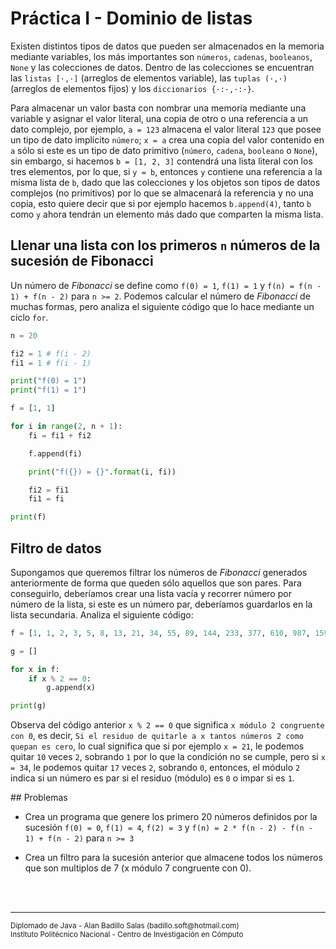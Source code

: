# Práctica I - Dominio de listas

Existen distintos tipos de datos que pueden ser almacenados en la memoria mediante variables, los más importantes son `números`, `cadenas`, `booleanos`, `None` y las colecciones de datos. Dentro de las colecciones se encuentran las `listas [·,·]` (arreglos de elementos variable), las `tuplas (·,·)` (arreglos de elementos fijos) y los `diccionarios {·:·,·:·}`.

Para almacenar un valor basta con nombrar una memoria mediante una variable y asignar el valor literal, una copia de otro o una referencia a un dato complejo, por ejemplo, `a = 123` almacena el valor literal `123` que posee un tipo de dato implícito `número`; `x = a` crea una copia del valor contenido en `a` sólo si este es un tipo de dato primitivo (`número`, `cadena`, `booleano` o `None`), sin embargo, si hacemos `b = [1, 2, 3]` contendrá una lista literal con los tres elementos, por lo que, si `y = b`, entonces `y` contiene una referencia a la misma lista de `b`, dado que las colecciones y los objetos son tipos de datos complejos (no primitivos) por lo que se almacenará la referencia y no una copia, esto quiere decir que si por ejemplo hacemos `b.append(4)`, tanto `b` como `y` ahora tendrán un elemento más dado que comparten la misma lista.

## Llenar una lista con los primeros `n` números de la sucesión de Fibonacci

Un número de *Fibonacci* se define como `f(0) = 1`, `f(1) = 1` y `f(n) = f(n - 1) + f(n - 2)` para `n >= 2`. Podemos calcular el número de *Fibonacci* de muchas formas, pero analiza el siguiente código que lo hace mediante un ciclo `for`.

~~~py
n = 20

fi2 = 1 # f(i - 2)
fi1 = 1 # f(i - 1)

print("f(0) = 1")
print("f(1) = 1")

f = [1, 1]

for i in range(2, n + 1):
    fi = fi1 + fi2

    f.append(fi)

    print("f({}) = {}".format(i, fi))

    fi2 = fi1
    fi1 = fi

print(f)
~~~

## Filtro de datos

Supongamos que queremos filtrar los números de *Fibonacci* generados anteriormente de forma que queden sólo aquellos que son pares. Para conseguirlo, deberíamos crear una lista vacía y recorrer número por número de la lista, si este es un número par, deberíamos guardarlos en la lista secundaria. Analiza el siguiente código:

~~~py
f = [1, 1, 2, 3, 5, 8, 13, 21, 34, 55, 89, 144, 233, 377, 610, 987, 1597, 2584, 4181, 6765, 10946]

g = []

for x in f:
    if x % 2 == 0:
        g.append(x)

print(g)
~~~

Observa del código anterior `x % 2 == 0` que significa `x módulo 2 congruente con 0`, es decir, `Si el residuo de quitarle a x tantos números 2 como quepan es cero`, lo cual significa que si por ejemplo `x = 21`, le podemos quitar `10` veces `2`, sobrando `1` por lo que la condición no se cumple, pero si `x = 34`, le podemos quitar `17` veces `2`, sobrando `0`, entonces, el módulo `2` indica si un número es par si el residuo (módulo) es `0` o impar si es `1`.

## Problemas

* Crea un programa que genere los primero 20 números definidos por la sucesión `f(0) = 0`, `f(1) = 4`, `f(2) = 3` y `f(n) = 2 * f(n - 2) - f(n - 1) + f(n - 2)` para `n >= 3`

* Crea un filtro para la sucesión anterior que almacene todos los números que son multiplos de 7 (x módulo 7 congruente con 0).

<br><br>
<hr>
<small>
Diplomado de Java - Alan Badillo Salas (badillo.soft@hotmail.com)<br>
Instituto Politécnico Nacional - Centro de Investigación en Cómputo
</small>